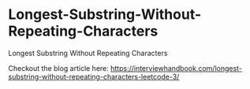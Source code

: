 # Longest-Substring-Without-Repeating-Characters
Longest Substring Without Repeating Characters

Checkout the blog article here: https://interviewhandbook.com/longest-substring-without-repeating-characters-leetcode-3/

